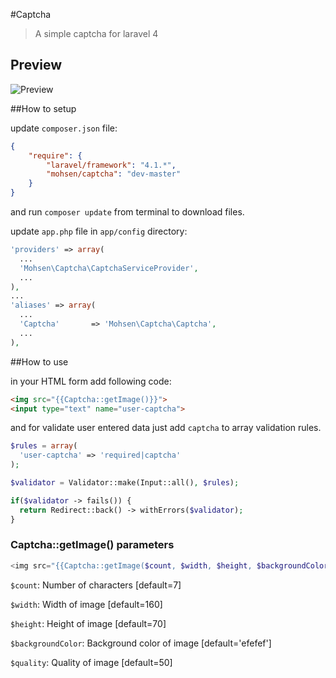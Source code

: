 #Captcha

> A simple captcha for laravel 4 

## Preview

![Preview](http://aparnet.ir/wp-content/uploads/2014/04/captcha.png)

##How to setup

update `composer.json` file:

```json
{
    "require": {
        "laravel/framework": "4.1.*",
        "mohsen/captcha": "dev-master"
    }
}
```

and run `composer update` from terminal to download files.

update `app.php` file in `app/config` directory:

```php
'providers' => array(
  ...
  'Mohsen\Captcha\CaptchaServiceProvider',
  ...
),
...
'aliases' => array(
  ...
  'Captcha'		  => 'Mohsen\Captcha\Captcha',
  ...
),
```

##How to use

in your HTML form add following code:

```html
<img src="{{Captcha::getImage()}}">
<input type="text" name="user-captcha">
```

and for validate user entered data just add `captcha` to array validation rules.

```php
$rules = array(
  'user-captcha' => 'required|captcha'
);

$validator = Validator::make(Input::all(), $rules);

if($validator -> fails()) {
  return Redirect::back() -> withErrors($validator);
}
```

### Captcha::getImage() parameters

```php
<img src="{{Captcha::getImage($count, $width, $height, $backgroundColor, $quality)}}">
```

`$count`: Number of characters [default=7]

`$width`: Width of image [default=160]

`$height`: Height of image [default=70]

`$backgroundColor`: Background color of image [default='efefef']

`$quality`: Quality of image [default=50]